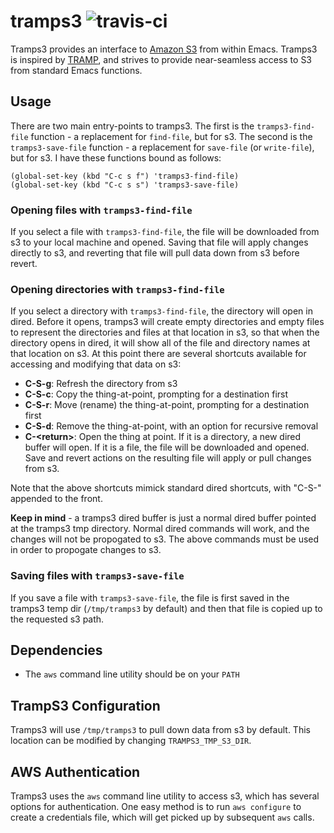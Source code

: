 # tramps3 ![travis-ci](https://travis-ci.org/mattusifer/tramps3.svg?branch=master)

Tramps3 provides an interface to [Amazon S3](https://aws.amazon.com/s3/) from within Emacs. Tramps3 is inspired by [TRAMP](https://www.emacswiki.org/emacs/TrampMode), and strives to provide near-seamless access to S3 from standard Emacs functions.

## Usage
There are two main entry-points to tramps3. The first is the `tramps3-find-file` function - a replacement for `find-file`, but for s3. The second is the `tramps3-save-file` function - a replacement for `save-file` (or `write-file`), but for s3. I have these functions bound as follows:

```elisp
(global-set-key (kbd "C-c s f") 'tramps3-find-file)
(global-set-key (kbd "C-c s s") 'tramps3-save-file)
```

### Opening files with `tramps3-find-file`

If you select a file with `tramps3-find-file`, the file will be downloaded from s3 to your local machine and opened. Saving that file will apply changes directly to s3, and reverting that file will pull data down from s3 before revert.

### Opening directories with `tramps3-find-file`
If you select a directory with `tramps3-find-file`, the directory will open in dired. Before it opens, tramps3 will create empty directories and empty files to represent the directories and files at that location in s3, so that when the directory opens in dired, it will show all of the file and directory names at that location on s3. At this point there are several shortcuts available for accessing and modifying that data on s3:

- **C-S-g**: Refresh the directory from s3
- **C-S-c**: Copy the thing-at-point, prompting for a destination first
- **C-S-r**: Move (rename) the thing-at-point, prompting for a destination first
- **C-S-d**: Remove the thing-at-point, with an option for recursive removal
- **C-\<return\>**: Open the thing at point. If it is a directory, a new dired buffer will open. If it is a file, the file will be downloaded and opened. Save and revert actions on the resulting file will apply or pull changes from s3.

Note that the above shortcuts mimick standard dired shortcuts, with "C-S-" appended to the front.

**Keep in mind** - a tramps3 dired buffer is just a normal dired buffer pointed at the tramps3 tmp directory. Normal dired commands will work, and the changes will not be propogated to s3. The above commands must be used in order to propogate changes to s3.

### Saving files with `tramps3-save-file`

If you save a file with `tramps3-save-file`, the file is first saved in the tramps3 temp dir (`/tmp/tramps3` by default) and then that file is copied up to the requested s3 path.

## Dependencies

- The `aws` command line utility should be on your `PATH`

## TrampS3 Configuration

Tramps3 will use `/tmp/tramps3` to pull down data from s3 by default. This location can be modified by changing `TRAMPS3_TMP_S3_DIR`.

## AWS Authentication

Tramps3 uses the `aws` command line utility to access s3, which has several options for authentication. One easy method is to run `aws configure` to create a credentials file, which will get picked up by subsequent `aws` calls.
